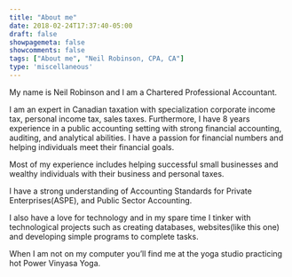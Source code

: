 ```yaml
---
title: "About me"
date: 2018-02-24T17:37:40-05:00
draft: false
showpagemeta: false
showcomments: false
tags: ["About me", "Neil Robinson, CPA, CA"]
type: 'miscellaneous'
---
```

My name is Neil Robinson and I am a Chartered Professional Accountant.

I am an expert in Canadian taxation with specialization corporate income tax, personal income tax, sales taxes. Furthermore, I have 8 years experience in a public accounting setting with strong financial accounting, auditing, and analytical abilities. I have a passion for financial numbers and helping individuals meet their financial goals.

Most of my experience includes helping successful small businesses and wealthy individuals with their business and personal taxes.

I have a strong understanding of Accounting Standards for Private Enterprises(ASPE), and Public Sector Accounting.

I also have a love for technology and in my spare time I tinker with technological projects such as creating databases, websites(like this one) and developing simple programs to complete tasks.

When I am not on my computer you’ll find me at the yoga studio practicing hot Power Vinyasa Yoga.
